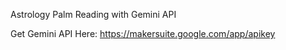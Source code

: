 Astrology Palm Reading with Gemini API 

Get Gemini API Here: https://makersuite.google.com/app/apikey
